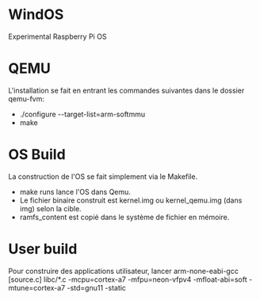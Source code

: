 # WindOS
Experimental Raspberry Pi OS

# QEMU
L'installation se fait en entrant les commandes suivantes dans le dossier qemu-fvm:
* ./configure --target-list=arm-softmmu
* make

# OS Build
La construction de l'OS se fait simplement via le Makefile.
* make runs lance l'OS dans Qemu.
* Le fichier binaire construit est kernel.img ou kernel_qemu.img (dans img) selon la cible.
* ramfs_content est copié dans le système de fichier en mémoire.

# User build
Pour construire des applications utilisateur, lancer
arm-none-eabi-gcc [source.c] libc/\*.c -mcpu=cortex-a7 -mfpu=neon-vfpv4 -mfloat-abi=soft -mtune=cortex-a7 -std=gnu11 -static
